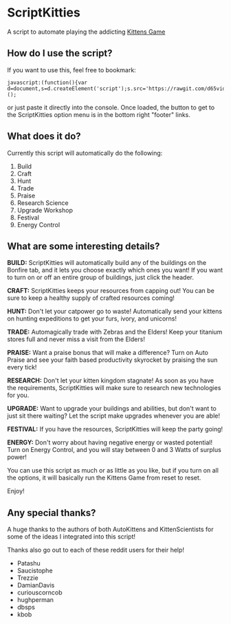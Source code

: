 # ScriptKitties
A script to automate playing the addicting <a href="http://bloodrizer.ru/games/kittens/#">Kittens Game</a>

## How do I use the script?

If you want to use this, feel free to bookmark:

    javascript:(function(){var d=document,s=d.createElement('script');s.src='https://rawgit.com/d65vid/KittensGame/master/ScriptKitties.js';d.body.appendChild(s);})();

or just paste it directly into the console. Once loaded, the button to get to the ScriptKitties option menu is in the bottom right "footer" links.


## What does it do?

Currently this script will automatically do the following:

1) Build
2) Craft
3) Hunt
4) Trade
5) Praise
6) Research Science
7) Upgrade Workshop
8) Festival
9) Energy Control


## What are some interesting details?

<b>BUILD:</b>  ScriptKitties will automatically build any of the buildings on the Bonfire tab, and it lets you choose exactly which ones you want! If you want to turn on or off an entire group of buildings, just click the header.

<b>CRAFT:</b> ScriptKitties keeps your resources from capping out! You can be sure to keep a healthy supply of crafted resources coming!

<b>HUNT:</b> Don't let your catpower go to waste! Automatically send your kittens on hunting expeditions to get your furs, ivory, and unicorns!

<b>TRADE:</b> Automagically trade with Zebras and the Elders! Keep your titanium stores full and never miss a visit from the Elders!

<b>PRAISE:</b> Want a praise bonus that will make a difference? Turn on Auto Praise and see your faith based productivity skyrocket by praising the sun every tick!

<b>RESEARCH:</b> Don't let your kitten kingdom stagnate! As soon as you have the requirements, ScriptKitties will make sure to research new technologies for you.

<b>UPGRADE:</b> Want to upgrade your buildings and abilities, but don't want to just sit there waiting? Let the script make upgrades whenever you are able!

<b>FESTIVAL:</b> If you have the resources, ScriptKitties will keep the party going!

<b>ENERGY:</b> Don't worry about having negative energy or wasted potential! Turn on Energy Control, and you will stay between 0 and 3 Watts of surplus power!

You can use this script as much or as little as you like, but if you turn on all the options, it will basically run the Kittens Game from reset to reset.

Enjoy!

## Any special thanks?

A huge thanks to the authors of both AutoKittens and KittenScientists for some of the ideas I integrated into this script!

Thanks also go out to each of these reddit users for their help!

- Patashu
- Saucistophe
- Trezzie
- DamianDavis
- curiouscorncob
- hughperman
- dbsps
- kbob
